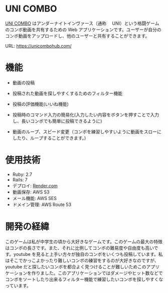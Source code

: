 # UNI COMBO

[UNI COMBO](https://unicombohub.com/) はアンダーナイトインヴァース（通称　 UNI）という格闘ゲームのコンボ動画を共有するための Web アプリケーションです。ユーザーが自分のコンボ動画をアップロードし、他のユーザーと共有することができます。

URL: https://unicombohub.com/

# 機能

- 動画の投稿

- 投稿された動画を探しやすくするためのフィルター機能

- 投稿の評価機能(いいね機能)

- 投稿時のコマンド入力の簡易化(入力したい内容をボタンを押すことで入力し、長いコンボでも簡単に投稿できるように)

- 動画のループ、スピード変更（コンボを練習しやすいように動画をスローにしたり、ループすることができます。)

# 使用技術

- Ruby: 2.7
- Rails: 7
- デプロイ: [Render.com](https://render.com/)
- 動画保存: AWS S3
- メール機能: AWS SES
- ドメイン管理: AWS Route 53

# 開発の経緯

このゲームは私が中学生の頃から大好きなゲームです。このゲームの最大の特徴はコンボの長さです。また、それに比例してコンボの難易度や自由度も高いです。youtube を見ると上手い方々が独自のコンボをいくつも投稿しています。私はそこでかっこよかったり難しいコンボの練習をするのが大好きなのですが、youtube だと探したいコンボを都合よく見つけることが難しいためこのアプリケーションを作りました。このアプリケーションではダメージやヒット数などでコンボをソートしたり出来るフィルター機能で練習したいコンボを探しやすくなっています。
